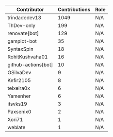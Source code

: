 | Contributor | Contributions | Role |
| ------------ | -------------- | ---- |
| trindadedev13 | 1049 | N/A |
| ThDev-only | 199 | N/A |
| renovate[bot] | 129 | N/A |
| gampiot-bot | 35 | N/A |
| SyntaxSpin | 18 | N/A |
| RohitKushvaha01 | 16 | N/A |
| github-actions[bot] | 10 | N/A |
| OSilvaDev | 9 | N/A |
| Kefir2105 | 8 | N/A |
| teixeira0x | 6 | N/A |
| Yamenher | 6 | N/A |
| itsvks19 | 3 | N/A |
| Paxsenix0 | 2 | N/A |
| Xori71 | 1 | N/A |
| weblate | 1 | N/A |
